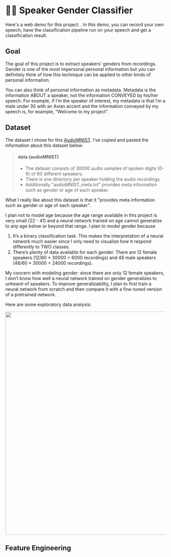 # 👨👩 Speaker Gender Classifier

Here's a web demo for this project: <link here>. In this demo, you can record your own speech, have the classification pipeline run on your speech and get a classification result.

## Goal

The goal of this project is to extract speakers' genders from recordings. Gender is one of the most impersonal personal information but you can definitely think of how this technique can be applied to other kinds of personal information.

You can also think of personal information as metadata. Metadata is the information ABOUT a speaker, not the information CONVEYED by his/her speech. For example, if I’m the speaker of interest, my metadata is that I’m a male under 30 with an Asian accent and the information conveyed by my speech is, for example, “Welcome to my project”.

## Dataset

The dataset I chose for this [AudioMNIST](https://github.com/soerenab/AudioMNIST). I’ve copied and pasted the information about this dataset below:

> #### data (audioMNIST)
>
> - The dataset consists of 30000 audio samples of spoken digits (0-9) of 60 different speakers.
> - There is one directory per speaker holding the audio recordings.
> - Additionally "audioMNIST_meta.txt" provides meta information such as gender or age of each speaker.

What I really like about this dataset is that it "provides meta information such as gender or age of each speaker”. 

I plan not to model age because the age range available in this project is very small (22 - 41) and a neural network trained on age cannot generalize to any age below or beyond that range. I plan to model gender because 

1. It’s a binary classification task. This makes the interpretation of a neural network much easier since I only need to visualize how it respond differently to TWO classes.
2. There’s plenty of data available for each gender. There are 12 female speakers (12/60 * 30000 = 6000 recordings) and 48 male speakers (48/60 * 30000 = 24000 recordings). 

My concern with modeling gender: since there are only 12 female speakers, I don’t know how well a neural network trained on gender generalizes to unheard-of speakers. To improve generalizability, I plan to first train a neural network from scratch and then compare it with a fine-tuned version of a pretrained network. 

Here are some exploratory data analysis:

<img src='https://raw.githubusercontent.com/zhihanyang2022/speaker_info_classification/master/pngs/eda.png' width=700>

## Feature Engineering













































